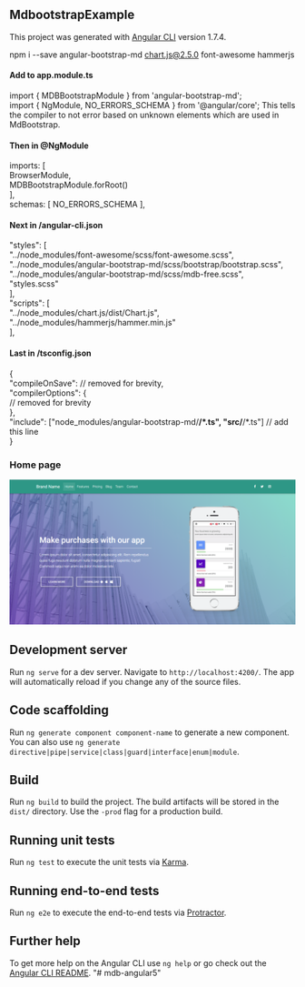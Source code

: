 ## MdbootstrapExample

This project was generated with [Angular CLI](https://github.com/angular/angular-cli) version 1.7.4.  

npm i --save angular-bootstrap-md chart.js@2.5.0 font-awesome hammerjs 
  
#### Add to app.module.ts  
import { MDBBootstrapModule } from 'angular-bootstrap-md';    
import { NgModule, NO_ERRORS_SCHEMA } from '@angular/core'; This tells the compiler to not error based on   unknown elements which are used in MdBootstrap.    
#### Then in @NgModule    
imports: [  
    BrowserModule,  
    MDBBootstrapModule.forRoot()  
  ],  
  schemas: [ NO_ERRORS_SCHEMA ],    
#### Next in /angular-cli.json    
"styles": [  
  "../node_modules/font-awesome/scss/font-awesome.scss",  
  "../node_modules/angular-bootstrap-md/scss/bootstrap/bootstrap.scss",  
  "../node_modules/angular-bootstrap-md/scss/mdb-free.scss",  
  "styles.scss"  
],  
"scripts": [  
  "../node_modules/chart.js/dist/Chart.js",  
  "../node_modules/hammerjs/hammer.min.js"  
],    
#### Last in /tsconfig.json  
{  
  "compileOnSave": // removed for brevity,  
  "compilerOptions": {  
    // removed for brevity  
  },  
  "include": ["node_modules/angular-bootstrap-md/**/*.ts",  "src/**/*.ts"] // add this line  
}    
  
### Home page  
![alt text](https://github.com/abenjamin1313/mdb-angular5/blob/master/pics/home-page.png)
## Development server

Run `ng serve` for a dev server. Navigate to `http://localhost:4200/`. The app will automatically reload if you change any of the source files.

## Code scaffolding

Run `ng generate component component-name` to generate a new component. You can also use `ng generate directive|pipe|service|class|guard|interface|enum|module`.

## Build

Run `ng build` to build the project. The build artifacts will be stored in the `dist/` directory. Use the `-prod` flag for a production build.

## Running unit tests

Run `ng test` to execute the unit tests via [Karma](https://karma-runner.github.io).

## Running end-to-end tests

Run `ng e2e` to execute the end-to-end tests via [Protractor](http://www.protractortest.org/).

## Further help

To get more help on the Angular CLI use `ng help` or go check out the [Angular CLI README](https://github.com/angular/angular-cli/blob/master/README.md).
"# mdb-angular5" 
